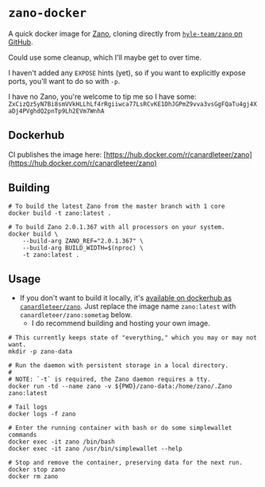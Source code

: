 # `zano-docker`

A quick docker image for [Zano](https://zano.org/), cloning directly from [`hyle-team/zano` on GitHub](https://github.com/hyle-team/zano).

Could use some cleanup, which I'll maybe get to over time.

I haven't added any `EXPOSE` hints (yet), so if you want to
explicitly expose ports, you'll want to do so with `-p`.

I have no Zano, you're welcome to tip me so I have some: `ZxCizQz5yN7Bi8smVVkHLLhLf4rRgiiwca77LsRCvKE1DhJGPmZ9vva3vsGgFQaTu4gj4XaDj4PVghdQ2pnTp9Lh2EVm7WnhA`

## Dockerhub

CI publishes the image here: [https://hub.docker.com/r/canardleteer/zano](https://hub.docker.com/r/canardleteer/zano)

## Building

```shell
# To build the latest Zano from the master branch with 1 core
docker build -t zano:latest .

# To build Zano 2.0.1.367 with all processors on your system.
docker build \
    --build-arg ZANO_REF="2.0.1.367" \
    --build-arg BUILD_WIDTH=$(nproc) \
    -t zano:latest .
```

## Usage

- If you don't want to build it locally, it's [available on dockerhub as `canardleteer/zano`](https://hub.docker.com/r/canardleteer/zano).
  Just replace the image name `zano:latest` with `canardleteer/zano:sometag` below.
  - I do recommend building and hosting your own image.

```shell
# This currently keeps state of "everything," which you may or may not want.
mkdir -p zano-data

# Run the daemon with persistent storage in a local directory.
#
# NOTE: `-t` is required, the Zano daemon requires a tty.
docker run -td --name zano -v ${PWD}/zano-data:/home/zano/.Zano zano:latest

# Tail logs
docker logs -f zano

# Enter the running container with bash or do some simplewallet commands
docker exec -it zano /bin/bash
docker exec -it zano /usr/bin/simplewallet --help

# Stop and remove the container, preserving data for the next run.
docker stop zano
docker rm zano
```
